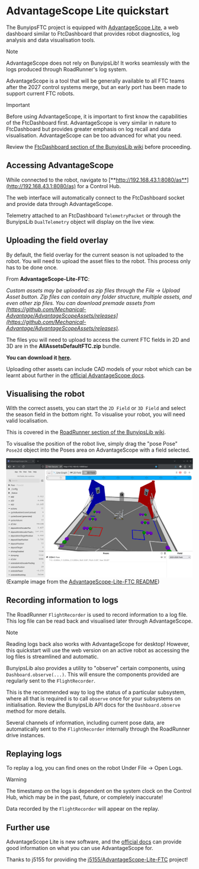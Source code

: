 # AdvantageScope Lite quickstart

The BunyipsFTC project is equipped with [AdvantageScope Lite](https://github.com/j5155/AdvantageScope-Lite-FTC), a web dashboard similar to FtcDashboard
that provides robot diagnostics, log analysis and data visualisation tools.

> [!NOTE]
> AdvantageScope does not rely on BunyipsLib! It works seamlessly with the logs produced through RoadRunner's log system.

AdvantageScope is a tool that will be generally available to all FTC teams after the 2027 control systems merge, but an early port has been made to
support current FTC robots.

> [!IMPORTANT]
> Before using AdvantageScope, it is important to first know the capabilities of the FtcDashboard first. AdvantageScope is very similar in nature to FtcDashboard but
> provides greater emphasis on log recall and data visualisation. AdvantageScope can be too advanced for what you need.
>
> Review the [FtcDashboard section of the BunyipsLib wiki](https://github.com/Murray-Bridge-Bunyips/BunyipsLib/wiki/IO#ftcdashboard) before proceeding.

## Accessing AdvantageScope
While connected to the robot, navigate to [**http://192.168.43.1:8080/as**](http://192.168.43.1:8080/as) for a Control Hub.

The web interface will automatically connect to the FtcDashboard socket and provide data through AdvantageScope.

Telemetry attached to an FtcDashboard `TelemetryPacket` or through the BunyipsLib `DualTelemetry` object will display on the live view.

## Uploading the field overlay
By default, the field overlay for the current season is not uploaded to the robot. You will need to upload the asset files to the robot.
This process only has to be done once.

From **AdvantageScope-Lite-FTC**:

*Custom assets may be uploaded as zip files through the File → Upload Asset button. Zip files can contain any folder structure, multiple assets, and even other zip files. You can download premade assets from [https://github.com/Mechanical-Advantage/AdvantageScopeAssets/releases](https://github.com/Mechanical-Advantage/AdvantageScopeAssets/releases).*

The files you will need to upload to access the current FTC fields in 2D and 3D are in the **AllAssetsDefaultFTC.zip** bundle.

**You can download it [here](https://github.com/Mechanical-Advantage/AdvantageScopeAssets/releases/download/bundles-v1/AllAssetsDefaultFTC.zip).**

Uploading other assets can include CAD models of your robot which can be learnt about further in the [official AdvantageScope docs](https://docs.advantagescope.org/).

## Visualising the robot
With the correct assets, you can start the `2D Field` or `3D Field` and select the season field in the bottom right. To visualise your robot, you will need valid localisation.

This is covered in the [RoadRunner section of the BunyipsLib wiki](https://github.com/Murray-Bridge-Bunyips/BunyipsLib/wiki/RoadRunner).

To visualise the position of the robot live, simply drag the "pose Pose" `Pose2d` object into the Poses area on AdvantageScope with a field selected.

![](./aslite.png)
(Example image from the [AdvantageScope-Lite-FTC README](https://github.com/j5155/AdvantageScope-Lite-FTC/blob/main/FTCLite_Example.png))

## Recording information to logs
The RoadRunner `FlightRecorder` is used to record information to a log file. This log file can be read back and visualised later through AdvantageScope.

> [!NOTE]
> Reading logs back also works with AdvantageScope for desktop! However, this quickstart will use the web version on an active robot as accessing the log files is streamlined and automatic.

BunyipsLib also provides a utility to "observe" certain components, using `Dashboard.observe(...)`. This will ensure the components provided are regularly sent to
the `FlightRecorder`.

This is the recommended way to log the status of a particular subsystem, where all that is required is to call `observe` once for your subsystems on initialisation. Review the BunyipsLib API docs for the `Dashboard.observe` method for more details.

Several channels of information, including current pose data, are automatically sent to the `FlightRecorder` internally through the RoadRunner drive instances.

## Replaying logs
To replay a log, you can find ones on the robot Under File -> Open Logs.

> [!WARNING]
> The timestamp on the logs is dependent on the system clock on the Control Hub, which may be in the past, future, or completely inaccurate!

Data recorded by the `FlightRecorder` will appear on the replay.

## Further use
AdvantageScope Lite is new software, and the [official docs](https://docs.advantagescope.org/) can provide good information on what you can use AdvantageScope for.

Thanks to j5155 for providing the [j5155/AdvantageScope-Lite-FTC](https://github.com/j5155/AdvantageScope-Lite-FTC) project!